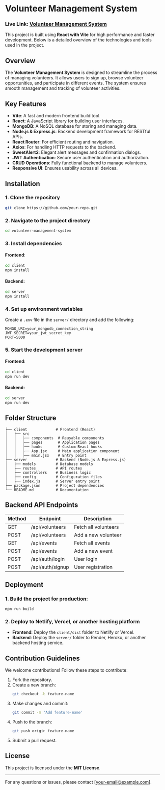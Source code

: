 # Volunteer Management System

### Live Link: [Volunteer Management System](https://volunteer-management-99706.web.app)

This project is built using **React with Vite** for high performance and faster development. Below is a detailed overview of the technologies and tools used in the project.

## Overview
The **Volunteer Management System** is designed to streamline the process of managing volunteers. It allows users to sign up, browse volunteer opportunities, and participate in different events. The system ensures smooth management and tracking of volunteer activities.

## Key Features

- **Vite**: A fast and modern frontend build tool.
- **React**: A JavaScript library for building user interfaces.
- **MongoDB**: A NoSQL database for storing and managing data.
- **Node.js & Express.js**: Backend development framework for RESTful APIs.
- **React Router**: For efficient routing and navigation.
- **Axios**: For handling HTTP requests to the backend.
- **SweetAlert2**: Elegant alert messages and confirmation dialogs.
- **JWT Authentication**: Secure user authentication and authorization.
- **CRUD Operations**: Fully functional backend to manage volunteers.
- **Responsive UI**: Ensures usability across all devices.

## Installation

### 1. Clone the repository
```bash
git clone https://github.com/your-repo.git
```

### 2. Navigate to the project directory
```bash
cd volunteer-management-system
```

### 3. Install dependencies
#### Frontend:
```bash
cd client
npm install
```

#### Backend:
```bash
cd server
npm install
```

### 4. Set up environment variables
Create a `.env` file in the `server/` directory and add the following:
```env
MONGO_URI=your_mongodb_connection_string
JWT_SECRET=your_jwt_secret_key
PORT=5000
```

### 5. Start the development server
#### Frontend:
```bash
cd client
npm run dev
```

#### Backend:
```bash
cd server
npm run dev
```

## Folder Structure
```
├── client             # Frontend (React)
│   ├── src
│   │   ├── components  # Reusable components
│   │   ├── pages       # Application pages
│   │   ├── hooks       # Custom React hooks
│   │   ├── App.jsx     # Main application component
│   │   ├── main.jsx    # Entry point
├── server             # Backend (Node.js & Express.js)
│   ├── models         # Database models
│   ├── routes         # API routes
│   ├── controllers    # Business logic
│   ├── config         # Configuration files
│   ├── index.js       # Server entry point
├── package.json       # Project dependencies
└── README.md          # Documentation
```

## Backend API Endpoints
| Method | Endpoint          | Description                     |
|--------|------------------|---------------------------------|
| GET    | /api/volunteers  | Fetch all volunteers           |
| POST   | /api/volunteers  | Add a new volunteer            |
| GET    | /api/events      | Fetch all events               |
| POST   | /api/events      | Add a new event                |
| POST   | /api/auth/login  | User login                      |
| POST   | /api/auth/signup | User registration              |

## Deployment

### 1. Build the project for production:
```bash
npm run build
```

### 2. Deploy to Netlify, Vercel, or another hosting platform
- **Frontend**: Deploy the `client/dist` folder to Netlify or Vercel.
- **Backend**: Deploy the `server/` folder to Render, Heroku, or another backend hosting service.

## Contribution Guidelines

We welcome contributions! Follow these steps to contribute:

1. Fork the repository.
2. Create a new branch:
   ```bash
   git checkout -b feature-name
   ```
3. Make changes and commit:
   ```bash
   git commit -m 'Add feature-name'
   ```
4. Push to the branch:
   ```bash
   git push origin feature-name
   ```
5. Submit a pull request.

## License
This project is licensed under the **MIT License**.

---
For any questions or issues, please contact [your-email@example.com].

